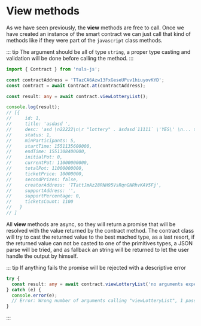 # View methods

As we have seen previously, the __view__ methods are free to call. Once we have created an instance of the smart contract we can just call that kind of methods like if they were part of the `javascript` class methods.

::: tip
The argument should be all of type `string`, a proper type casting and validation will be done before calling the method.
:::

```typescript
import { Contract } from 'nuls-js';

const contractAddress = 'TTazCA6Azw13FxGeseUPuv1hiuyovKYD';
const contract = await Contract.at(contractAddress);

const result: any = await contract.viewLotteryList();

console.log(result);
// [{
//     id: 1,
//     title: 'asdasd ',
//     desc: 'asd \n22222\n\r "lottery" . àsdasd`11111` \'YES\' \n... tab \t tab\n33333 \\n j \n hh \\\n OO',
//     status: 1,
//     minParticipants: 5,
//     startTime: 1551135600000,
//     endTime: 1551308400000,
//     initialPot: 0,
//     currentPot: 11000000000,
//     totalPot: 11000000000,
//     ticketPrice: 10000000,
//     secondPrizes: false,
//     creatorAddress: 'TTattJmAz28RNH95VsRqnGNRhvKAV5Fj',
//     supportAddress: '',
//     supportPercentage: 0,
//     ticketsCount: 1100
//   }
// ]
```

All __view__ methods are async, so they will return a promise that will be resolved with the value returned by the contract method. The contract class will try to cast the returned value to the best mached type, as a last resort, if the returned value can not be casted to one of the primitives types, a JSON parse will be tried, and as fallback an string will be returned to let the user handle the output by himself.

::: tip
If anything fails the promise will be rejected with a descriptive error
```typescript
try {
  const result: any = await contract.viewLotteryList('no arguments expected!');
} catch (e) {
  console.error(e);
  // Error: Wrong number of arguments calling "viewLotteryList", 1 passed, 0 expected
}
```
:::